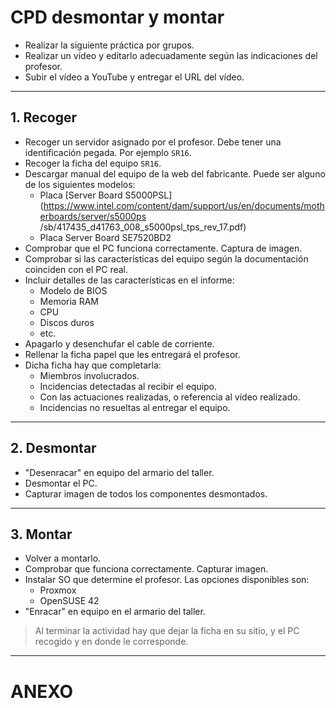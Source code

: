
# CPD desmontar y montar

* Realizar la siguiente práctica por grupos.
* Realizar un vídeo y editarlo adecuadamente según las indicaciones del profesor.
* Subir el vídeo a YouTube y entregar el URL del vídeo.

---

## 1. Recoger

* Recoger un servidor asignado por el profesor. Debe tener una identificación pegada. Por ejemplo `SR16`.
* Recoger la ficha del equipo `SR16`.
* Descargar manual del equipo de la web del fabricante. Puede ser alguno de los siguientes modelos:
    * Placa [Server Board S5000PSL](https://www.intel.com/content/dam/support/us/en/documents/motherboards/server/s5000ps /sb/417435_d41763_008_s5000psl_tps_rev_17.pdf)
    * Placa Server Board SE7520BD2
* Comprobar que el PC funciona correctamente. Captura de imagen.
* Comprobar si las características del equipo según la documentación coinciden con el PC real.
* Incluir detalles de las características en el informe:
    * Modelo de BIOS
    * Memoria RAM
    * CPU
    * Discos duros
    * etc.
* Apagarlo y desenchufar el cable de corriente.
* Rellenar la ficha papel que les entregará el profesor.
* Dicha ficha hay que completarla:
   * Miembros involucrados.
   * Incidencias detectadas al recibir el equipo.
   * Con las actuaciones realizadas, o referencia al vídeo realizado.
   * Incidencias no resueltas al entregar el equipo.

---

## 2. Desmontar

* "Desenracar" en equipo del armario del taller.
* Desmontar el PC.
* Capturar imagen de todos los componentes desmontados.

---

## 3. Montar

* Volver a montarlo.
* Comprobar que funciona correctamente. Capturar imagen.
* Instalar SO que determine el profesor. Las opciones disponibles son:
    * Proxmox
    * OpenSUSE 42
* "Enracar" en equipo en el armario del taller.

> Al terminar la actividad hay que dejar la ficha en su sitio, y el PC recogido y en donde le corresponde.

---

# ANEXO


